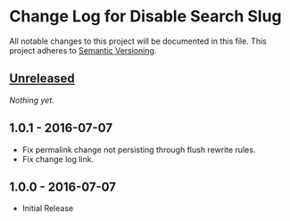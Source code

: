 # Change Log for Disable Search Slug

All notable changes to this project will be documented in this file.
This project adheres to [Semantic Versioning](http://semver.org/).

## [Unreleased]

_Nothing yet._

## 1.0.1 - 2016-07-07
- Fix permalink change not persisting through flush rewrite rules.
- Fix change log link.

## 1.0.0 - 2016-07-07
- Initial Release

[Unreleased]: https://github.com/GaryJones/disable-search-slug/compare/1.0.1...HEAD
[1.0.1]: https://github.com/GaryJones/disable-search-slug/compare/1.0.0...1.0.1
